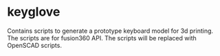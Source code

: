# keyglove

Contains scripts to generate a prototype keyboard model for 3d printing.
The scripts are for fusion360 API.
The scripts will be replaced with OpenSCAD scripts.
